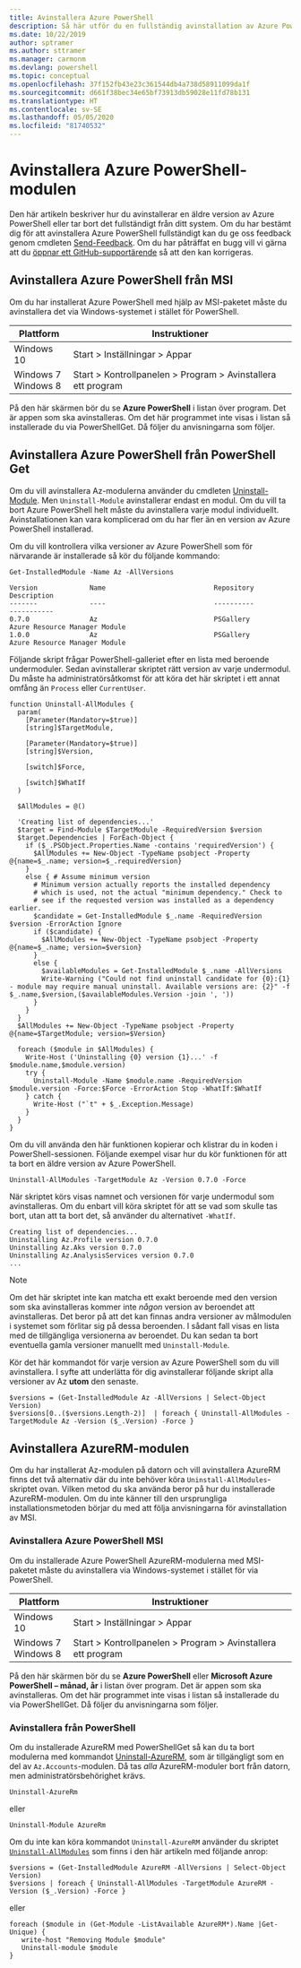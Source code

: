 ```yaml
---
title: Avinstallera Azure PowerShell
description: Så här utför du en fullständig avinstallation av Azure PowerShell
ms.date: 10/22/2019
author: sptramer
ms.author: sttramer
ms.manager: carmonm
ms.devlang: powershell
ms.topic: conceptual
ms.openlocfilehash: 37f152fb43e23c361544db4a738d58911099da1f
ms.sourcegitcommit: d661f38bec34e65bf73913db59028e11fd78b131
ms.translationtype: HT
ms.contentlocale: sv-SE
ms.lasthandoff: 05/05/2020
ms.locfileid: "81740532"
---
```

# <a name="uninstall-the-azure-powershell-module"></a>Avinstallera Azure PowerShell-modulen

Den här artikeln beskriver hur du avinstallerar en äldre version av Azure PowerShell eller tar bort det fullständigt från ditt system. Om du har bestämt dig för att avinstallera Azure PowerShell fullständigt kan du ge oss feedback genom cmdleten [Send-Feedback](/powershell/module/az.accounts/send-feedback).
Om du har påträffat en bugg vill vi gärna att du [öppnar ett GitHub-supportärende](https://github.com/azure/azure-powershell/issues) så att den kan korrigeras.

## <a name="uninstall-azure-powershell-from-msi"></a>Avinstallera Azure PowerShell från MSI

Om du har installerat Azure PowerShell med hjälp av MSI-paketet måste du avinstallera det via Windows-systemet i stället för PowerShell.

| Plattform | Instruktioner |
|----------|--------------|
| Windows 10 | Start > Inställningar > Appar |
| Windows 7 </br>Windows 8 | Start > Kontrollpanelen > Program > Avinstallera ett program |

På den här skärmen bör du se __Azure PowerShell__ i listan över program. Det är appen som ska avinstalleras. Om det här programmet inte visas i listan så installerade du via PowerShellGet. Då följer du anvisningarna som följer.

## <a name="uninstall-azure-powershell-from-powershell-get"></a>Avinstallera Azure PowerShell från PowerShell Get

Om du vill avinstallera Az-modulerna använder du cmdleten [Uninstall-Module](/powershell/module/powershellget/uninstall-module). Men `Uninstall-Module` avinstallerar endast en modul. Om du vill ta bort Azure PowerShell helt måste du avinstallera varje modul individuellt. Avinstallationen kan vara komplicerad om du har fler än en version av Azure PowerShell installerad.

Om du vill kontrollera vilka versioner av Azure PowerShell som för närvarande är installerade så kör du följande kommando:

```powershell-interactive
Get-InstalledModule -Name Az -AllVersions
```

```output
Version             Name                           Repository           Description
-------             ----                           ----------           -----------
0.7.0               Az                             PSGallery            Azure Resource Manager Module
1.0.0               Az                             PSGallery            Azure Resource Manager Module
```

<a name="uninstall-script"/>

Följande skript frågar PowerShell-galleriet efter en lista med beroende undermoduler. Sedan avinstallerar skriptet rätt version av varje undermodul. Du måste ha administratörsåtkomst för att köra det här skriptet i ett annat omfång än `Process` eller `CurrentUser`.

```powershell-interactive
function Uninstall-AllModules {
  param(
    [Parameter(Mandatory=$true)]
    [string]$TargetModule,

    [Parameter(Mandatory=$true)]
    [string]$Version,

    [switch]$Force,

    [switch]$WhatIf
  )
  
  $AllModules = @()
  
  'Creating list of dependencies...'
  $target = Find-Module $TargetModule -RequiredVersion $version
  $target.Dependencies | ForEach-Object {
    if ($_.PSObject.Properties.Name -contains 'requiredVersion') {
      $AllModules += New-Object -TypeName psobject -Property @{name=$_.name; version=$_.requiredVersion}
    }
    else { # Assume minimum version
      # Minimum version actually reports the installed dependency
      # which is used, not the actual "minimum dependency." Check to
      # see if the requested version was installed as a dependency earlier.
      $candidate = Get-InstalledModule $_.name -RequiredVersion $version -ErrorAction Ignore
      if ($candidate) {
        $AllModules += New-Object -TypeName psobject -Property @{name=$_.name; version=$version}
      }
      else {
        $availableModules = Get-InstalledModule $_.name -AllVersions
        Write-Warning ("Could not find uninstall candidate for {0}:{1} - module may require manual uninstall. Available versions are: {2}" -f $_.name,$version,($availableModules.Version -join ', '))
      }
    }
  }
  $AllModules += New-Object -TypeName psobject -Property @{name=$TargetModule; version=$Version}

  foreach ($module in $AllModules) {
    Write-Host ('Uninstalling {0} version {1}...' -f $module.name,$module.version)
    try {
      Uninstall-Module -Name $module.name -RequiredVersion $module.version -Force:$Force -ErrorAction Stop -WhatIf:$WhatIf
    } catch {
      Write-Host ("`t" + $_.Exception.Message)
    }
  }
}
```

Om du vill använda den här funktionen kopierar och klistrar du in koden i PowerShell-sessionen. Följande exempel visar hur du kör funktionen för att ta bort en äldre version av Azure PowerShell.

```powershell-interactive
Uninstall-AllModules -TargetModule Az -Version 0.7.0 -Force
```

När skriptet körs visas namnet och versionen för varje undermodul som avinstalleras. Om du enbart vill köra skriptet för att se vad som skulle tas bort, utan att ta bort det, så använder du alternativet `-WhatIf`.

```output
Creating list of dependencies...
Uninstalling Az.Profile version 0.7.0
Uninstalling Az.Aks version 0.7.0
Uninstalling Az.AnalysisServices version 0.7.0
...
```

> [!NOTE]
> Om det här skriptet inte kan matcha ett exakt beroende med den version som ska avinstalleras kommer inte _någon_ version av beroendet att avinstalleras. Det beror på att det kan finnas andra versioner av målmodulen i systemet som förlitar sig på dessa beroenden. I sådant fall visas en lista med de tillgängliga versionerna av beroendet.
> Du kan sedan ta bort eventuella gamla versioner manuellt med `Uninstall-Module`.

Kör det här kommandot för varje version av Azure PowerShell som du vill avinstallera. I syfte att underlätta för dig avinstallerar följande skript alla versioner av Az __utom__ den senaste.

```powershell-interactive
$versions = (Get-InstalledModule Az -AllVersions | Select-Object Version)
$versions[0..($versions.Length-2)]  | foreach { Uninstall-AllModules -TargetModule Az -Version ($_.Version) -Force }
```

## <a name="uninstall-the-azurerm-module"></a>Avinstallera AzureRM-modulen

Om du har installerat Az-modulen på datorn och vill avinstallera AzureRM finns det två alternativ där du inte behöver köra `Uninstall-AllModules`-skriptet ovan. Vilken metod du ska använda beror på hur du installerade AzureRM-modulen.
Om du inte känner till den ursprungliga installationsmetoden börjar du med att följa anvisningarna för avinstallation av MSI.

### <a name="uninstall-azure-powershell-msi"></a>Avinstallera Azure PowerShell MSI

Om du installerade Azure PowerShell AzureRM-modulerna med MSI-paketet måste du avinstallera via Windows-systemet i stället för via PowerShell.

| Plattform | Instruktioner |
|----------|--------------|
| Windows 10 | Start > Inställningar > Appar |
| Windows 7 </br>Windows 8 | Start > Kontrollpanelen > Program > Avinstallera ett program |

På den här skärmen bör du se __Azure PowerShell__ eller __Microsoft Azure PowerShell – månad, år__ i listan över program. Det är appen som ska avinstalleras. Om det här programmet inte visas i listan så installerade du via PowerShellGet. Då följer du anvisningarna som följer.

### <a name="uninstall-from-powershell"></a>Avinstallera från PowerShell

Om du installerade AzureRM med PowerShellGet så kan du ta bort modulerna med kommandot [Uninstall-AzureRM](/powershell/module/az.accounts/uninstall-azurerm), som är tillgängligt som en del av `Az.Accounts`-modulen. Då tas _alla_ AzureRM-moduler bort från datorn, men administratörsbehörighet krävs.

```powershell-interactive
Uninstall-AzureRm
```
eller
```powershell-interactive
Uninstall-Module AzureRm
```

Om du inte kan köra kommandot `Uninstall-AzureRM` använder du skriptet [`Uninstall-AllModules`](#uninstall-script) som finns i den här artikeln med följande anrop:

```powershell-interactive
$versions = (Get-InstalledModule AzureRM -AllVersions | Select-Object Version)
$versions | foreach { Uninstall-AllModules -TargetModule AzureRM -Version ($_.Version) -Force }
```
eller
```powershell-interactive
foreach ($module in (Get-Module -ListAvailable AzureRM*).Name |Get-Unique) {
   write-host "Removing Module $module"
   Uninstall-module $module
}
```
